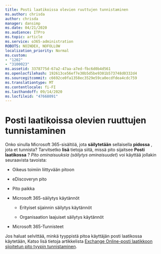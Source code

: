 ```yaml
---
title: Posti laatikoissa olevien ruuttujen tunnistaminen
ms.author: chrisda
author: chrisda
manager: dansimp
ms.date: 04/21/2020
ms.audience: ITPro
ms.topic: article
ms.service: o365-administration
ROBOTS: NOINDEX, NOFOLLOW
localization_priority: Normal
ms.custom:
- "1202"
- "3100023"
ms.assetid: 3378775d-67a2-47aa-a7ed-fbc6d0b4d561
ms.openlocfilehash: 192613ce56ef7e30b5d5be9301b573748d0332d4
ms.sourcegitcommit: c6692ce0fa1358ec3529e59ca0ecdfdea4cdc759
ms.translationtype: MT
ms.contentlocale: fi-FI
ms.lasthandoff: 09/14/2020
ms.locfileid: "47668091"
---
```

# <a name="identify-holds-placed-on-mailboxes"></a>Posti laatikoissa olevien ruuttujen tunnistaminen

Onko sinulla Microsoft 365-sisältöä, jota **säilytetään** sellaisella **pidossa** , jota et tunnista? Tarvitsetko **lisä** tietoja siitä, missä pito sijaitsee **Posti laatikossa** ? *Pito ominaisuuksia (säilytys ominaisuudet*) voi käyttää jollakin seuraavista tavoista:
  
- Oikeus toimiin liittyvään pitoon

- eDiscoveryn pito

- Pito paikka

- Microsoft 365-säilytys käytännöt 

  - Erityiset sijainnin säilytys käytännöt

  - Organisaation laajuiset säilytys käytännöt

- Microsoft 365-Tunnisteet

Jos haluat selvittää, minkä tyyppistä pitoa käyttäjän posti laatikossa käytetään, Katso lisä tietoja artikkelista [Exchange Online-posti laatikkoon sijoitetun pito tyypin tunnistaminen](https://docs.microsoft.com/microsoft-365/compliance/identify-a-hold-on-an-exchange-online-mailbox).
